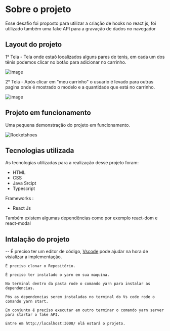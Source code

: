 # Sobre o projeto

Esse desafio foi proposto para utilizar a criação de hooks no react js, foi utilizado também uma fake API para a gravação de dados no navegador

## Layout do projeto

1° Tela - Tela onde estaõ localizados alguns pares de tenis, em cada um dos tênis podemos clicar no botão para adicionar no carrinho.

![image](https://user-images.githubusercontent.com/82763928/173458103-1403aefb-6c68-4295-96d8-679120098bba.png)

2° Tela - Após clicar em "meu carrinho" o usuario é levado para outras pagina onde é mostrado o modelo e a quantidade que está no carrinho.

![image](https://user-images.githubusercontent.com/82763928/173458349-2fad9c75-dd22-40db-a9f7-11b5fee73f27.png)

## Projeto em funcionamento

Uma pequena demonstração do projeto em funcionamento.

![Rocketshoes](https://user-images.githubusercontent.com/82763928/173459370-9f9798bc-cf1e-4e3a-a3b1-63e3f983109b.gif)

## Tecnologias utilizada

As tecnologias utilizadas para a realização desse projeto foram:

- HTML
- CSS
- Java Srcipt
- Typescript



Frameworks :

- React Js



Também existem algumas dependências como por exemplo react-dom e react-modal

## Intalação do projeto

-- É preciso ter um editor de código, [Vscode](https://code.visualstudio.com/) pode ajudar na hora de visializar a implementação.
 
 ````
 É preciso clonar o Repositório.
 
 É preciso ter instalado o yarn em sua maquina.
 
 No terminal dentro da pasta rode o comando yarn para instalar as dependencias.
 
 Pós as dependencias serem instaladas no terminal do Vs code rode o comando yarn start.
 
 Em conjunto é preciso executar em outro terminar o comando yarn server para startar o fake API.
  
 Entre em http://localhost:3000/ elá estará o projeto.
 
 
 ````
